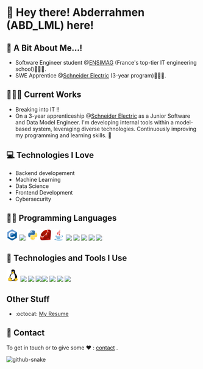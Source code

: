 <h1>👋 Hey there! Abderrahmen (ABD_LML) here!</h1>

## 🤔 A Bit About Me...!

 * Software Engineer student @[ENSIMAG](https://ensimag.grenoble-inp.fr/en) (France's top-tier IT engineering school)👩🏻‍🎓.
 * SWE Apprentice @[Schneider Electric](https://www.se.com/ww/en/) (3-year program)👩🏻‍💻.

## 👩🏻‍💻 Current Works
 * Breaking into IT !!
 * On a 3-year apprenticeship @[Schneider Electric](https://www.se.com/ww/en/) as a Junior Software and Data Model Engineer. I'm developing internal tools within a model-based system, leveraging diverse technologies. Continuously improving my programming and learning skills. 🌱
   
## :computer: Technologies I Love
* Backend developement 
* Machine Learning
* Data Science
* Frontend Development
* Cybersecurity

## 👨‍💻 Programming Languages
<img src = 'https://raw.githubusercontent.com/devicons/devicon/master/icons/c/c-original.svg' width='30'/> <img src = 'https://github.com/MarikIshtar007/MarikIshtar007/blob/master/images/cpp.svg' width='30'/> <img src = 'https://raw.githubusercontent.com/devicons/devicon/master/icons/python/python-original.svg' height='30'/> <img src = 'https://raw.githubusercontent.com/devicons/devicon/master/icons/ruby/ruby-original.svg' width='30'/>  <img src = 'https://raw.githubusercontent.com/devicons/devicon/master/icons/java/java-original.svg'
width='30'/> <img src = 'https://github.com/MarikIshtar007/MarikIshtar007/blob/master/images/html.svg' width='30'/> <img src = 'https://github.com/MarikIshtar007/MarikIshtar007/blob/master/images/css.svg' width='30'/> <img src = 'https://github.com/MarikIshtar007/MarikIshtar007/blob/master/images/js.svg' width='30'/> 
 <img src = 'https://github.com/MarikIshtar007/MarikIshtar007/blob/master/images/kotlin.svg' width='30'/> 
 <img src = 'https://github.com/MarikIshtar007/MarikIshtar007/blob/master/images/sql.svg' width='30'/> 
 
 ## 🧰 Technologies and Tools I Use
<img src = 'https://raw.githubusercontent.com/devicons/devicon/master/icons/linux/linux-original.svg' width='33'/>  <img src = 'https://github.com/MarikIshtar007/MarikIshtar007/blob/master/images/git.svg' width='30'/> <img src = 'https://github.com/MarikIshtar007/MarikIshtar007/blob/master/images/pycharm.svg' width='30'/>  <img src = 'https://github.com/MarikIshtar007/MarikIshtar007/blob/master/images/android.svg' height='40'/><img src = 'https://github.com/MarikIshtar007/MarikIshtar007/blob/master/images/flutter-logo.svg' width='30'/> <img src = 'https://github.com/MarikIshtar007/MarikIshtar007/blob/master/images/django.svg' height='40'/> <img src = 'https://github.com/MarikIshtar007/MarikIshtar007/blob/master/images/nodejs.svg' width='33'/> <img src = 'https://github.com/MarikIshtar007/MarikIshtar007/blob/master/images/react.svg' width='33'/> 
 

## Other Stuff
  - :octocat: [My Resume]()
    
## 📧 Contact 
 To get in touch or to give some ❤️ : [contact](mailto:lamloumiabderrahmen11@gmail.com) .
 
<picture>
  <source media="(prefers-color-scheme: dark)" srcset="https://raw.githubusercontent.com/tobiasmeyhoefer/tobiasmeyhoefer/output/github-snake-dark.svg" />
  <source media="(prefers-color-scheme: light)" srcset="https://raw.githubusercontent.com/tobiasmeyhoefer/tobiasmeyhoefer/output/github-snake.svg" />
  <img alt="github-snake" src="https://raw.githubusercontent.com/tobiasmeyhoefer/tobiasmeyhoefer/output/github-snake.svg" />
</picture>


